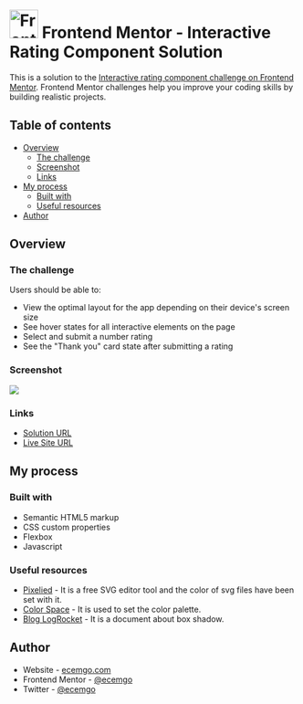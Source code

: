# <img src="https://user-images.githubusercontent.com/13468728/222973742-9133bdb5-61f0-4f53-8b08-bb3c349e2056.png" title="Frontend Mentor" alt="Frontend Mentor" width="50" height="50"/> Frontend Mentor - Interactive Rating Component Solution

This is a solution to the [Interactive rating component challenge on Frontend Mentor](https://www.frontendmentor.io/challenges/interactive-rating-component-koxpeBUmI). Frontend Mentor challenges help you improve your coding skills by building realistic projects.

## Table of contents

- [Overview](#overview)
  - [The challenge](#the-challenge)
  - [Screenshot](#screenshot)
  - [Links](#links)
- [My process](#my-process)
  - [Built with](#built-with)
  - [Useful resources](#useful-resources)
- [Author](#author)

## Overview

### The challenge

Users should be able to:

- View the optimal layout for the app depending on their device's screen size
- See hover states for all interactive elements on the page
- Select and submit a number rating
- See the "Thank you" card state after submitting a rating

### Screenshot

![](./screenshot.jpg)

### Links

- [Solution URL](https://github.com/ecemgo/frontend-mentor-challenges/tree/main/interactive-rating-component)
- [Live Site URL](https://ecemgo-interactive-rating-component.netlify.app/)

## My process

### Built with

- Semantic HTML5 markup
- CSS custom properties
- Flexbox
- Javascript

### Useful resources

- [Pixelied](https://pixelied.com/features/svg-editor) - It is a free SVG editor tool and the color of svg files have been set with it.
- [Color Space](https://mycolor.space/) - It is used to set the color palette.
- [Blog LogRocket](https://blog.logrocket.com/three-ways-style-css-box-shadow-effects/) - It is a document about box shadow.

## Author

- Website - [ecemgo.com](https://www.ecemgo.com/)
- Frontend Mentor - [@ecemgo](https://www.frontendmentor.io/profile/ecemgo)
- Twitter - [@ecemgo](https://twitter.com/ecemgo)
